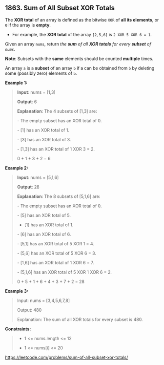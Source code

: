 ## 1863. Sum of All Subset XOR Totals

The **XOR total** of an array is defined as the bitwise `XOR` of **all its elements**, or `0` if the array is **empty**.

- For example, the **XOR total** of the array `[2,5,6]` is `2 XOR 5 XOR 6 = 1`.

Given an array `nums`, return _the **sum** of all **XOR totals** for every **subset** of `nums`_. 

**Note**: Subsets with the **same** elements should be counted **multiple** times.

An array `a` is a **subset** of an array `b` if a can be obtained from `b` by deleting some (possibly zero) elements of `b`.

**Example 1:**
>
>**Input**: nums = [1,3]
>
>**Output**: 6
>
>**Explanation**: The 4 subsets of [1,3] are:
>
>\- The empty subset has an XOR total of 0.
>
>\- [1] has an XOR total of 1.
>
>\- [3] has an XOR total of 3.
>
>\- [1,3] has an XOR total of 1 XOR 3 = 2.
>
>0 + 1 + 3 + 2 = 6

**Example 2:**
>
>**Input**: nums = [5,1,6]
>
>**Output**: 28
>
>**Explanation**: The 8 subsets of [5,1,6] are:
>
>\- The empty subset has an XOR total of 0.
>
>\- [5] has an XOR total of 5.
>- [1] has an XOR total of 1.
>
>\- [6] has an XOR total of 6.
>
>\- [5,1] has an XOR total of 5 XOR 1 = 4.
>
>\- [5,6] has an XOR total of 5 XOR 6 = 3.
>
>\- [1,6] has an XOR total of 1 XOR 6 = 7.
>
>\- [5,1,6] has an XOR total of 5 XOR 1 XOR 6 = 2.
>
>0 + 5 + 1 + 6 + 4 + 3 + 7 + 2 = 28

**Example 3:**
>
>Input: nums = [3,4,5,6,7,8]
>
>Output: 480
>
>Explanation: The sum of all XOR totals for every subset is 480.

**Constraints:**
>
>- 1 <= nums.length <= 12
>
>- 1 <= nums[i] <= 20

https://leetcode.com/problems/sum-of-all-subset-xor-totals/